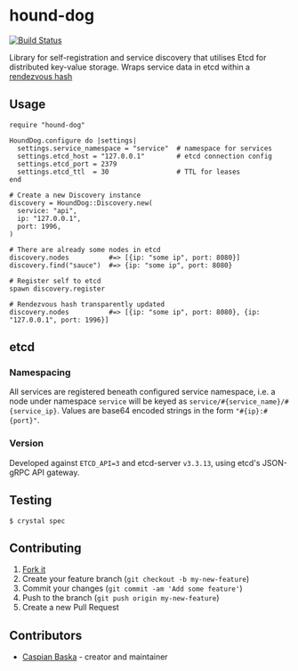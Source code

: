 # hound-dog

[![Build Status](https://travis-ci.org/aca-labs/hound-dog.svg?branch=master)](https://travis-ci.org/aca-labs/hound-dog)

Library for self-registration and service discovery that utilises Etcd for distributed key-value storage.
Wraps service data in etcd within a [rendezvous hash](https://github.com/caspiano/rendezvous-hash)

## Usage

```crystal
require "hound-dog"

HoundDog.configure do |settings|
  settings.service_namespace = "service"  # namespace for services
  settings.etcd_host = "127.0.0.1"        # etcd connection config
  settings.etcd_port = 2379
  settings.etcd_ttl  = 30                 # TTL for leases
end

# Create a new Discovery instance
discovery = HoundDog::Discovery.new(
  service: "api",
  ip: "127.0.0.1",
  port: 1996,
)

# There are already some nodes in etcd
discovery.nodes          #=> [{ip: "some ip", port: 8080}]
discovery.find("sauce")  #=> {ip: "some ip", port: 8080}

# Register self to etcd
spawn discovery.register

# Rendezvous hash transparently updated
discovery.nodes          #=> [{ip: "some ip", port: 8080}, {ip: "127.0.0.1", port: 1996}]
```

## etcd

### Namespacing

All services are registered beneath configured service namespace, i.e. a node under namespace `service` will be keyed as `service/#{service_name}/#{service_ip}`.
Values are base64 encoded strings in the form `"#{ip}:#{port}"`.

### Version

Developed against `ETCD_API=3` and etcd-server `v3.3.13`, using etcd's JSON-gRPC API gateway.

## Testing

`$ crystal spec`

## Contributing

1. [Fork it](https://github.com/aca-labs/hound-dog/fork)
2. Create your feature branch (`git checkout -b my-new-feature`)
3. Commit your changes (`git commit -am 'Add some feature'`)
4. Push to the branch (`git push origin my-new-feature`)
5. Create a new Pull Request

## Contributors

- [Caspian Baska](https://github.com/caspiano) - creator and maintainer
